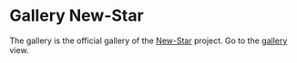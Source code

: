 # Gallery New-Star

The gallery is the official gallery of the [New-Star](https://github.com/Yaro2709/New-Star) project. Go to the [gallery](https://yaro2709.github.io/New-Star-gallery/) view.